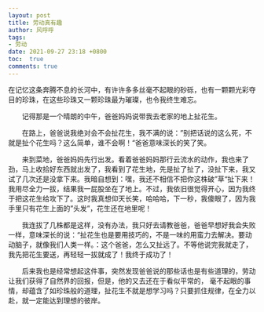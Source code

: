 ```yaml
---
layout: post
title: 劳动真有趣
author: 风呼呼
tags:
- 劳动
date: 2021-09-27 23:18 +0800
toc:  true
comments: true
---
```



   在记忆这条奔腾不息的长河中，有许许多多丝毫不起眼的砂砾，也有一颗颗光彩夺目的珍珠，在这些珍珠又一颗珍珠最为璀璨，也令我终生难忘。

　　记得那是一个晴朗的中午，爸爸妈妈说带我去老家的地上扯花生。

　　在路上，爸爸说我绝对会不会扯花生，我不满的说：”别把话说的这么死，不就是扯个花生吗？这么简单，谁不会啊！“爸爸意味深长的笑了笑。

　　来到菜地，爸爸妈妈先行出发。看着爸爸妈妈那行云流水的动作，我也来了劲，马上收拾好东西就出发了，我看到了花生地，先是扯了扯了，没扯下来，我又试了几次还是没拿下来。我暗自想到：嘿，我还不相信不把你这株破”草“扯下来！我用尽全力一拔，结果我一屁股坐在了地上。不过，我依旧很觉得开心，因为我终于把这花生给攻下了。这时我真想仰天长笑，哈哈哈，下一秒，我傻眼了，因为我手里只有花生上面的”头发”，花生还在地里呢！

　　我连拔了几株都是这样，没有办法，我只好去请教爸爸，爸爸早想好我会失败一样，意味深长的说：“扯花生也是要用技巧的，不是一味的用蛮力去解决。要动动脑子，就像我们人类一样。：这个爸爸，怎么又扯远了。不等他说完我就走了，我先把花生要送，再轻轻一拔就成了！我终于成功了！

　　后来我也是经常想起这件事，突然发现爸爸说的那些话也是有些道理的，劳动让我们获得了自然界的回报，但是，他的又去还在于看似平常的， 毫不起眼的事情，却蕴含了如珍珠般的道理，扯花生不就是想学习吗？只要抓住规律，在全力以赴，就一定能达到理想的彼岸。